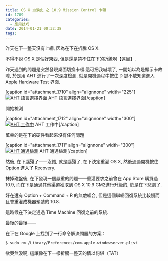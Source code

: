 ```yaml
---
title: OS X 血淚史 之 10.9 Mission Control 卡頓
id: 1709
categories:
  - 應用技巧
date: 2014-01-21 00:32:38
tags:
---
```


昨天在下一整天沒有上網, 因為在下在折騰 OS X.

不得不說 OS X 是個好東西, 但是還是禁不住在下的折騰啊【遠目】.

昨天遇到的問題是突然發現桌面切換卡頓.這可把我嚇壞了, 一開始以為是顯示卡故障, 於是用 AHT 進行了一次深度檢測, 就是開機過程中按住 D 鍵不放知道進入 Apple Hardware Test 界面.

[caption id="attachment_1710" align="alignnone" width="225"][![AHT 語言選擇界面](/wp-content/uploads/2014/01/IMG_20140120_150055-225x300.jpg)](/wp-content/uploads/2014/01/IMG_20140120_150055-e1390235661918.jpg) AHT 語言選擇界面[/caption]

<!--more-->

開始檢測

[caption id="attachment_1712" align="alignnone" width="300"][![AHT 工作中](/wp-content/uploads/2014/01/IMG_20140120_150200-300x225.jpg)](/wp-content/uploads/2014/01/IMG_20140120_150200-e1390235615851.jpg) AHT 工作中[/caption]

萬幸的是在下的硬件看起來沒有任何問題

[caption id="attachment_1711" align="alignnone" width="300"][![AHT 通過檢測](/wp-content/uploads/2014/01/IMG_20140120_150130-300x225.jpg)](/wp-content/uploads/2014/01/IMG_20140120_150130-e1390236392413.jpg) AHT 通過檢測[/caption]

然後, 在下腦殘了——沒錯, 就是腦殘了, 在下決定重灌 OS X, 然後通過開機按住 Option 進入了 Recovery.

抹掉磁盤後, 在下發現一個嚴重的問題——重灌要求之前曾在 App Store 購買過 10.9, 而在下是通過其他渠道獲取到 OS X 10.9 GM2進行升級的, 於是在下悲劇了.

好在還有 Option + Command + R 的無敵組合, 但是這個聯網回復系統比較慢而且會重灌成機器預裝的 10.8.

這時候在下決定通過 Time Machine 回復之前的系統.

最後的最後——

在下在 Google 上找到了一行命令解決問題的方案：

```bash
$ sudo rm /Library/Preferences/com.apple.windowserver.plist
```

欲哭無淚啊, 這讓像在下一樣折騰一整天的情以何堪（TAT）
